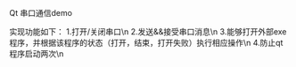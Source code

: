 Qt 串口通信demo

实现功能如下：
1.打开/关闭串口\n
2.发送&&接受串口消息\n
3.能够打开外部exe程序，并根据该程序的状态（打开，结束，打开失败）执行相应操作\n
4.防止qt程序启动两次\n
